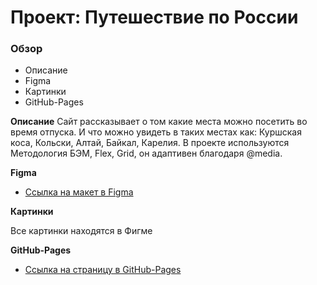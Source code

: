 # Проект: Путешествие по России

### Обзор
* Описание
* Figma
* Картинки
* GitHub-Pages


**Описание**
Сайт рассказывает о том какие места можно посетить во время отпуска. И что можно увидеть в таких местах как: Куршская коса, Кольски, Алтай, Байкал, Карелия.
В проекте используются Методология БЭМ, Flex, Grid, он адаптивен благодаря @media.


**Figma**

* [Ссылка на макет в Figma](https://www.figma.com/file/5S2WSbEFL6awjVWJ0NWL8Q/Sprint-3_-Russia-_-desktop-mobile?node-id=28503%3A0)

**Картинки**

Все картинки находятся в Фигме

**GitHub-Pages**

* [Ссылка на страницу в GitHub-Pages](https://fabiotw.github.io/russian-travel/index.html)



